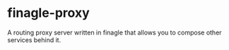 finagle-proxy
=============

A routing proxy server written in finagle that allows you to compose other services behind it.